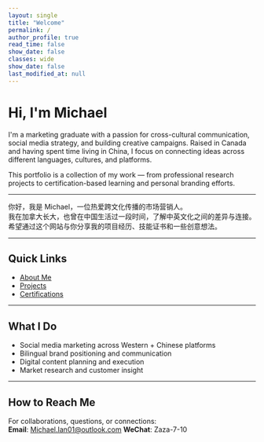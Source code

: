 ```yaml
---
layout: single
title: "Welcome"
permalink: /
author_profile: true
read_time: false
show_date: false
classes: wide
show_date: false
last_modified_at: null
---
```


# Hi, I'm Michael

I'm a marketing graduate with a passion for cross-cultural communication, social media strategy, and building creative campaigns. Raised in Canada and having spent time living in China, I focus on connecting ideas across different languages, cultures, and platforms.

This portfolio is a collection of my work — from professional research projects to certification-based learning and personal branding efforts.

---

你好，我是 Michael，一位热爱跨文化传播的市场营销人。  
我在加拿大长大，也曾在中国生活过一段时间，了解中英文化之间的差异与连接。  
希望通过这个网站与你分享我的项目经历、技能证书和一些创意想法。

---

## Quick Links

- [About Me](/about/)
- [Projects](/projects/)
- [Certifications](/certifications/)

---

## What I Do

- Social media marketing across Western + Chinese platforms  
- Bilingual brand positioning and communication  
- Digital content planning and execution  
- Market research and customer insight

---

## How to Reach Me

For collaborations, questions, or connections:  
**Email**: Michael.Ian01@outlook.com
**WeChat**: Zaza-7-10

